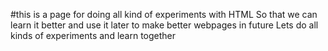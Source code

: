 #this is a page for doing all kind of experiments with HTML
So that we can learn it better and use it later to make better webpages in future
Lets do all kinds of experiments and learn together
